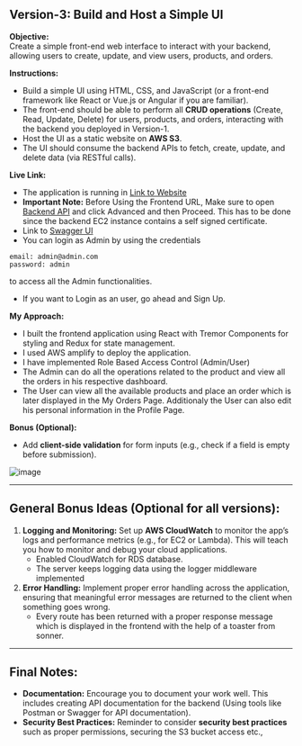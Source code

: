 
## Version-3: Build and Host a Simple UI

**Objective:**  
Create a simple front-end web interface to interact with your backend, allowing users to create, update, and view users, products, and orders.

**Instructions:**  
- Build a simple UI using HTML, CSS, and JavaScript (or a front-end framework like React or Vue.js or Angular if you are familiar).
- The front-end should be able to perform all **CRUD operations** (Create, Read, Update, Delete) for users, products, and orders, interacting with the backend you deployed in Version-1.
- Host the UI as a static website on **AWS S3**.
- The UI should consume the backend APIs to fetch, create, update, and delete data (via RESTful calls).

**Live Link:**
- The application is running in [Link to Website](https://main.d2nqntl6coijj2.amplifyapp.com/signup)
- **Important Note:** Before Using the Frontend URL, Make sure to open [Backend API](https://13.127.23.163) and click Advanced and then Proceed. This has to be done since the backend EC2 instance contains a self signed certificate.
- Link to [Swagger UI](https://13.127.23.163/api-docs)
- You can login as Admin by using the credentials
```
email: admin@admin.com
password: admin
```
to access all the Admin functionalities.
- If you want to Login as an user, go ahead and Sign Up.

**My Approach:**  
- I built the frontend application using React with Tremor Components for styling and Redux for state management.
- I used AWS amplify to deploy the application.
- I have implemented Role Based Access Control (Admin/User)
- The Admin can do all the operations related to the product and view all the orders in his respective dashboard.
- The User can view all the available products and place an order which is later displayed in the My Orders Page. Additionaly the User can also edit his personal information in the Profile Page.





**Bonus (Optional):**
- Add **client-side validation** for form inputs (e.g., check if a field is empty before submission).
  
![image](https://github.com/user-attachments/assets/b4823837-6813-4d2b-995f-a8866b985085)


---

## General Bonus Ideas (Optional for all versions):

1. **Logging and Monitoring:** Set up **AWS CloudWatch** to monitor the app’s logs and performance metrics (e.g., for EC2 or Lambda). This will teach you how to monitor and debug your cloud applications.
    - Enabled CloudWatch for RDS database.
    - The server keeps logging data using the logger middleware implemented
2. **Error Handling:** Implement proper error handling across the application, ensuring that meaningful error messages are returned to the client when something goes wrong.
    - Every route has been returned with a proper response message which is displayed in the frontend with the help of a toaster from sonner.

---

## Final Notes:
- **Documentation:** Encourage you to document your work well. This includes creating API documentation for the backend (Using tools like Postman or Swagger for API documentation).
- **Security Best Practices:** Reminder to consider **security best practices** such as proper permissions, securing the S3 bucket access etc.,
